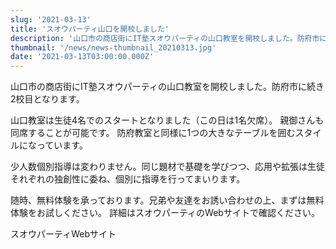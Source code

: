```yaml
---
slug: '2021-03-13'
title: 'スオウパーティ山口を開校しました'
description: '山口市の商店街にIT塾スオウパーティの山口教室を開校しました。防府市に続き2校目となります。'
thumbnail: '/news/news-thumbnail_20210313.jpg'
date: '2021-03-13T03:00:00.000Z'
---
```


山口市の商店街にIT塾スオウパーティの山口教室を開校しました。防府市に続き2校目となります。

山口教室は生徒4名でのスタートとなりました（この日は1名欠席）。
親御さんも同席することが可能です。 防府教室と同様に1つの大きなテーブルを囲むスタイルになっています。

少人数個別指導は変わりません。同じ題材で基礎を学びつつ、応用や拡張は生徒それぞれの独創性に委ね、個別に指導を行ってまいります。

随時、無料体験を承っております。兄弟や友達をお誘い合わせの上、まずは無料体験をお試しください。
 詳細はスオウパーティのWebサイトで確認ください。

スオウパーティWebサイト
